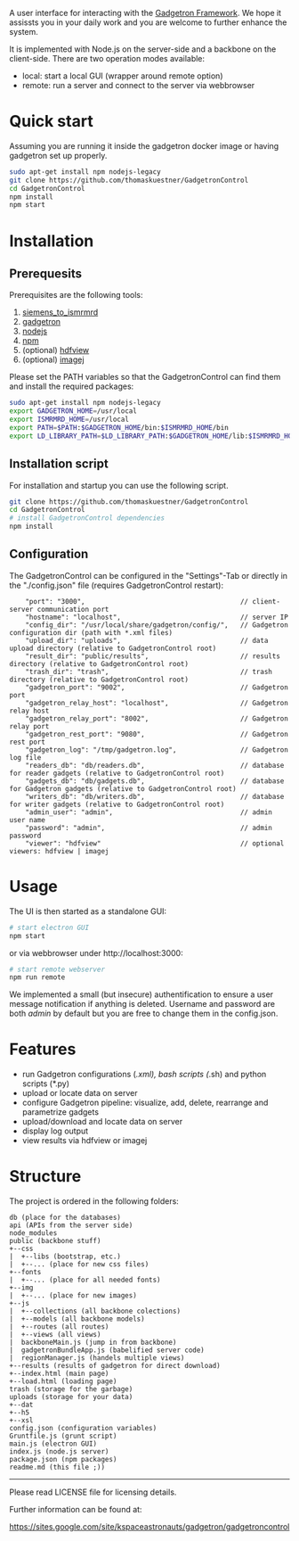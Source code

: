 A user interface for interacting with the <a href="https://github.com/gadgetron/gadgetron">Gadgetron Framework</a>. We hope it assissts you in your daily work and you are welcome to further enhance the system.

It is implemented with Node.js on the server-side and a backbone on the client-side. There are two operation modes available:
- local: start a local GUI (wrapper around remote option)
- remote: run a server and connect to the server via webbrowser

# Quick start
Assuming you are running it inside the gadgetron docker image or having gadgetron set up properly.
```bash
sudo apt-get install npm nodejs-legacy
git clone https://github.com/thomaskuestner/GadgetronControl
cd GadgetronControl
npm install
npm start
```

# Installation
## Prerequesits 
Prerequisites are the following tools:<br/>
1. [siemens_to_ismrmrd](https://github.com/ismrmrd/siemens_to_ismrmrd)<br/>
2. [gadgetron](https://github.com/gadgetron/gadgetron)<br/>
3. [nodejs](https://nodejs.org/en/)<br/>
4. [npm](https://www.npmjs.com/)<br/>
5. (optional) [hdfview](https://support.hdfgroup.org/products/java/hdfview/)<br/>
6. (optional) [imagej](https://imagej.nih.gov/ij/download.html)<br/>

Please set the PATH variables so that the GadgetronControl can find them and install the required packages:
```bash
sudo apt-get install npm nodejs-legacy
export GADGETRON_HOME=/usr/local
export ISMRMRD_HOME=/usr/local
export PATH=$PATH:$GADGETRON_HOME/bin:$ISMRMRD_HOME/bin
export LD_LIBRARY_PATH=$LD_LIBRARY_PATH:$GADGETRON_HOME/lib:$ISMRMRD_HOME/lib
```
## Installation script
For installation and startup you can use the following script. 
```bash
git clone https://github.com/thomaskuestner/GadgetronControl
cd GadgetronControl
# install GadgetronControl dependencies
npm install
```
## Configuration
The GadgetronControl can be configured in the "Settings"-Tab or directly in the "./config.json" file (requires GadgetronControl restart):
```
    "port": "3000",                                       // client-server communication port
    "hostname": "localhost",                              // server IP
    "config_dir": "/usr/local/share/gadgetron/config/",   // Gadgetron configuration dir (path with *.xml files)
    "upload_dir": "uploads",                              // data upload directory (relative to GadgetronControl root)
    "result_dir": "public/results",                       // results directory (relative to GadgetronControl root)
    "trash_dir": "trash",                                 // trash directory (relative to GadgetronControl root)
    "gadgetron_port": "9002",                             // Gadgetron port
    "gadgetron_relay_host": "localhost",                  // Gadgetron relay host
    "gadgetron_relay_port": "8002",                       // Gadgetron relay port
    "gadgetron_rest_port": "9080",                        // Gadgetron rest port
    "gadgetron_log": "/tmp/gadgetron.log",                // Gadgetron log file
    "readers_db": "db/readers.db",                        // database for reader gadgets (relative to GadgetronControl root)
    "gadgets_db": "db/gadgets.db",                        // database for Gadgetron gadgets (relative to GadgetronControl root)
    "writers_db": "db/writers.db",                        // database for writer gadgets (relative to GadgetronControl root)
    "admin_user": "admin",                                // admin user name
    "password": "admin",                                  // admin password
    "viewer": "hdfview"                                   // optional viewers: hdfview | imagej
```

# Usage
The UI is then started as a standalone GUI:
```bash
# start electron GUI
npm start
```
or via webbrowser under http://localhost:3000:
```bash
# start remote webserver
npm run remote
```

We implemented a small (but insecure) authentification to ensure a user message notification if anything is deleted. Username and password are both _admin_ by default but you are free to change them in the config.json.

# Features
- run Gadgetron configurations (*.xml), bash scripts (*.sh) and python scripts (*.py)
- upload or locate data on server
- configure Gadgetron pipeline: visualize, add, delete, rearrange and parametrize gadgets
- upload/download and locate data on server
- display log output
- view results via hdfview or imagej

# Structure
The project is ordered in the following folders:
```
db (place for the databases)
api (APIs from the server side)
node_modules
public (backbone stuff)
+--css
|  +--libs (bootstrap, etc.)
|  +--... (place for new css files)
+--fonts
|  +--... (place for all needed fonts)
+--img
|  +--... (place for new images)
+--js
|  +--collections (all backbone colections)
|  +--models (all backbone models)
|  +--routes (all routes)
|  +--views (all views)
|  backboneMain.js (jump in from backbone)
|  gadgetronBundleApp.js (babelified server code)
|  regionManager.js (handels multiple views)
+--results (results of gadgetron for direct download)
+--index.html (main page)
+--load.html (loading page)
trash (storage for the garbage)
uploads (storage for your data)
+--dat
+--h5
+--xsl
config.json (configuration variables)
Gruntfile.js (grunt script)
main.js (electron GUI)
index.js (node.js server)
package.json (npm packages)
readme.md (this file ;))
```

--------------------------------------------------------
Please read LICENSE file for licensing details.

Further information can be found at:

https://sites.google.com/site/kspaceastronauts/gadgetron/gadgetroncontrol

